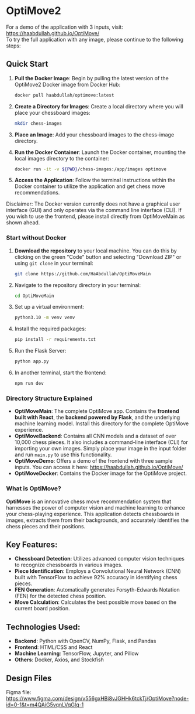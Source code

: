 # OptiMove2
For a demo of the application with 3 inputs, visit: https://haabdullah.github.io/OptiMove/  
To try the full application with any image, please continue to the following steps:

## Quick Start

1. **Pull the Docker Image**: Begin by pulling the latest version of the OptiMove2 Docker image from Docker Hub:
   ```bash
   docker pull haabdullah/optimove:latest
   ```
2. **Create a Directory for Images**: Create a local directory where you will place your chessboard images:
   ```bash
   mkdir chess-images
   ```
3. **Place an Image**: Add your chessboard images to the chess-image directory.

4. **Run the Docker Container**: Launch the Docker container, mounting the local images directory to the container:
   ```bash
   docker run -it -v ${PWD}/chess-images:/app/images optimove
   ```

5. **Access the Application**: Follow the terminal instructions within the Docker container to utilize the application and get chess move recommendations.

Disclaimer: The Docker version currently does not have a graphical user interface (GUI) and only operates via the command line interface (CLI). If you wish to use the frontend, please install directly from OptiMoveMain as shown ahead.

### Start without Docker

1. **Download the repository** to your local machine. You can do this by clicking on the green "Code" button and selecting "Download ZIP" or using `git clone` in your terminal:
   ```bash
   git clone https://github.com/HaAbdullah/OptiMoveMain
   ```
2. Navigate to the repository directory in your terminal:
   ```bash
   cd OptiMoveMain
   ```
3. Set up a virtual environment:
   ```bash
   python3.10 -m venv venv
   ```
4. Install the required packages:
   ```bash
   pip install -r requirements.txt
   ```
5. Run the Flask Server:
   ```bash
   python app.py
   ```
6. In another terminal, start the frontend:
   ```bash
   npm run dev
   ```

### Directory Structure Explained

- **OptiMoveMain**: The complete OptiMove app. Contains the **frontend built with React**, the **backend powered by Flask**, and the underlying machine learning model. Install this directory for the complete OptiMove experience.
- **OptiMoveBackend**: Contains all CNN models and a dataset of over 10,000 chess pieces. It also includes a command-line interface (CLI) for importing your own images. Simply place your image in the input folder and run `main.py` to use this functionality.
- **OptiMoveDemo**: Offers a demo of the frontend with three sample inputs. You can access it here: https://haabdullah.github.io/OptiMove/
- **OptiMoveDocker**: Contains the Docker image for the OptiMove project.
### What is OptiMove?

**OptiMove** is an innovative chess move recommendation system that harnesses the power of computer vision and machine learning to enhance your chess-playing experience. This application detects chessboards in images, extracts them from their backgrounds, and accurately identifies the chess pieces and their positions.

## Key Features:
- **Chessboard Detection**: Utilizes advanced computer vision techniques to recognize chessboards in various images.
- **Piece Identification**: Employs a Convolutional Neural Network (CNN) built with TensorFlow to achieve 92% accuracy in identifying chess pieces.
- **FEN Generation**: Automatically generates Forsyth-Edwards Notation (FEN) for the detected chess position.
- **Move Calculation**: Calculates the best possible move based on the current board position.

## Technologies Used:
- **Backend**: Python with OpenCV, NumPy, Flask, and Pandas
- **Frontend**: HTML/CSS and React
- **Machine Learning**: TensorFlow, Jupyter, and Pillow
- **Others**: Docker, Axios, and Stockfish

## Design Files
Figma file: https://www.figma.com/design/v556gxHBi8vJGHHk6tckTj/OptiMove?node-id=0-1&t=m4QAiG5vqnLVqGIq-1
